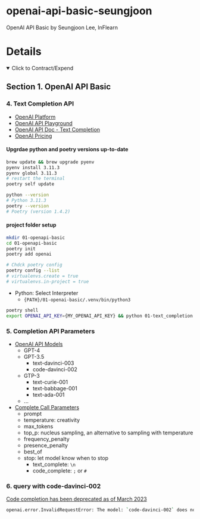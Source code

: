 # openai-api-basic-seungjoon

OpenAI API Basic by Seungjoon Lee, InFlearn

# Details

<details open> 
  <summary>Click to Contract/Expend</summary>

## Section 1. OpenAI API Basic

### 4. Text Completion API

- [OpenAI Platform](https://platform.openai.com/)
- [OpenAI API Playground](https://platform.openai.com/playground)
- [OpenAI API Doc - Text Completion](https://platform.openai.com/docs/guides/completion)
- [OpenAI Pricing](https://openai.com/pricing)

#### Upgrdae python and poetry versions up-to-date

```sh
brew update && brew upgrade pyenv
pyenv install 3.11.3
pyenv global 3.11.3
# restart the terminal
poetry self update

python --version
# Python 3.11.3
poetry --version
# Poetry (version 1.4.2)
```

#### project folder setup

```sh
mkdir 01-openapi-basic
cd 01-openapi-basic
poetry init
poetry add openai

```

```sh
# Chdck poetry config
poetry config --list
# virtualenvs.create = true
# virtualenvs.in-project = true
```

- Python: Select Interpreter
  - `{PATH}/01-openai-basic/.venv/bin/python3`

```sh
poetry shell
export OPENAI_API_KEY={MY_OPENAI_API_KEY} && python 01-text_completion.py
```

### 5. Completion API Parameters

- [OpenAI API Models](https://platform.openai.com/docs/models/overview)
  - GPT-4
  - GPT-3.5
    - text-davinci-003
    - code-davinci-002
  - GTP-3
    - text-curie-001
    - text-babbage-001
    - text-ada-001
  - ...
- [Complete Call Parameters](https://platform.openai.com/docs/api-reference/completions/create)
  - prompt
  - temperature: creativity
  - max_tokens
  - top_p: nucleus sampling, an alternative to sampling with temperature
  - frequency_penalty
  - presence_penalty
  - best_of
  - stop: let model know when to stop
    - text_complete: `\n`
    - code_complete: `;` or `#`

### 6. query with code-davinci-002

[Code completion has been deprecated as of March 2023](https://platform.openai.com/docs/guides/code/code-completion-deprecated)

```sh
openai.error.InvalidRequestError: The model: `code-davinci-002` does not exist
```

</details>
